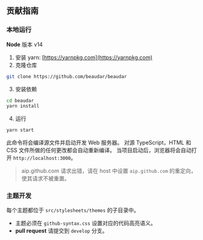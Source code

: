## 贡献指南

### 本地运行

**Node** 版本 v14

1. 安装 yarn: [https://yarnpkg.com](https://yarnpkg.com)
2. 克隆仓库

```bash
git clone https://github.com/beaudar/beaudar
```

3. 安装依赖

```bash
cd beaudar
yarn install
```

4. 运行

```bash
yarn start
```

此命令将会编译源文件并启动开发 Web 服务器。 对源 TypeScript，HTML 和 CSS 文件所做的任何更改都会自动重新编译。
当项目启动后，浏览器将会自动打开 `http://localhost:3000`。

> aip.github.com 请求出错，请在 host 中设置 `aip.github.com` 的重定向，使其请求不被重置。

### 主题开发

每个主题都位于 `src/stylesheets/themes` 的子目录中。

- 主题必须在 `github-syntax.css` 设置对应的代码高亮语义。
- **pull request** 请提交到 `develop` 分支。
